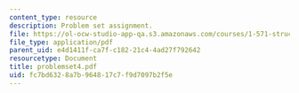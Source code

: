 ```yaml
---
content_type: resource
description: Problem set assignment.
file: https://ol-ocw-studio-app-qa.s3.amazonaws.com/courses/1-571-structural-analysis-and-control-spring-2004/fc7bd6328a7b964817c7f9d7097b2f5e_problemset4.pdf
file_type: application/pdf
parent_uid: e4d1411f-ca7f-c182-21c4-4ad27f792642
resourcetype: Document
title: problemset4.pdf
uid: fc7bd632-8a7b-9648-17c7-f9d7097b2f5e
---
```


